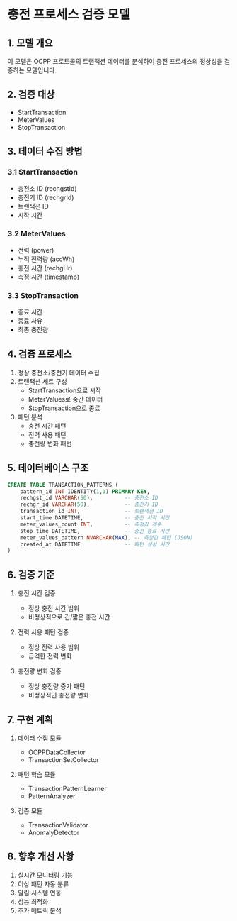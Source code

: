 # 충전 프로세스 검증 모델

## 1. 모델 개요
이 모델은 OCPP 프로토콜의 트랜잭션 데이터를 분석하여 충전 프로세스의 정상성을 검증하는 모델입니다.

## 2. 검증 대상
- StartTransaction
- MeterValues
- StopTransaction

## 3. 데이터 수집 방법
### 3.1 StartTransaction
- 충전소 ID (rechgstId)
- 충전기 ID (rechgrId)
- 트랜잭션 ID
- 시작 시간

### 3.2 MeterValues
- 전력 (power)
- 누적 전력량 (accWh)
- 충전 시간 (rechgHr)
- 측정 시간 (timestamp)

### 3.3 StopTransaction
- 종료 시간
- 종료 사유
- 최종 충전량

## 4. 검증 프로세스
1. 정상 충전소/충전기 데이터 수집
2. 트랜잭션 세트 구성
   - StartTransaction으로 시작
   - MeterValues로 중간 데이터
   - StopTransaction으로 종료
3. 패턴 분석
   - 충전 시간 패턴
   - 전력 사용 패턴
   - 충전량 변화 패턴

## 5. 데이터베이스 구조
```sql
CREATE TABLE TRANSACTION_PATTERNS (
    pattern_id INT IDENTITY(1,1) PRIMARY KEY,
    rechgst_id VARCHAR(50),          -- 충전소 ID
    rechgr_id VARCHAR(50),           -- 충전기 ID
    transaction_id INT,              -- 트랜잭션 ID
    start_time DATETIME,             -- 충전 시작 시간
    meter_values_count INT,          -- 측정값 개수
    stop_time DATETIME,              -- 충전 종료 시간
    meter_values_pattern NVARCHAR(MAX), -- 측정값 패턴 (JSON)
    created_at DATETIME              -- 패턴 생성 시간
)
```

## 6. 검증 기준
1. 충전 시간 검증
   - 정상 충전 시간 범위
   - 비정상적으로 긴/짧은 충전 시간

2. 전력 사용 패턴 검증
   - 정상 전력 사용 범위
   - 급격한 전력 변화

3. 충전량 변화 검증
   - 정상 충전량 증가 패턴
   - 비정상적인 충전량 변화

## 7. 구현 계획
1. 데이터 수집 모듈
   - OCPPDataCollector
   - TransactionSetCollector

2. 패턴 학습 모듈
   - TransactionPatternLearner
   - PatternAnalyzer

3. 검증 모듈
   - TransactionValidator
   - AnomalyDetector

## 8. 향후 개선 사항
1. 실시간 모니터링 기능
2. 이상 패턴 자동 분류
3. 알림 시스템 연동
4. 성능 최적화
5. 추가 메트릭 분석 